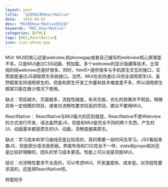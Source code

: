```yaml
---
layout: post
title:  "比较MUI和ReactNative"
date:   2016-09-07
desc: "MUI和ReactNative的比较"
keywords: "MUI,ReactNative"
categories: [HTML]
tags: [MUI,ReactNative]
icon: icon-phone-gap
---
```


> 

MUI:
MUI的核心还是webview,和phonegap或者自己编写的webview核心原理差不多。只是MUI通过CSS动画、预加载、多个webview的显示隐藏等技术，比常规的纯webview还是好很多。同时，html5+提供很多与手机原生交互的接口，实质就是通过JS调取原生系统接口。当然，MUI也支持通过JS完全调用原生UI。虽然框架支持调用原生的，但是和原生开发工作量和技术难度差不多，所以调用原生框架只能在极少情况下使用。

缺点：项目越大，页面越多，流程性越差，有天花板，优化的效果并不明显。稍微具有一定规模的项目，或者对流畅性要求较高的项目，建议不要用MUI。

ReactNative：
ReactNative与MUI最大的区别就是，ReactNative不是Webview的方式进行开发，语法虽然是JS，但是和MUI是完全不同的两个东西，产生的UI、动画基本都是原生的UI、动画，流畅度媲美原生。

缺点：学习成本和学习曲线还是比较高的，真的需要一段时间去学习。JSX看起来像JS，但是部分语法很奇葩。界面布局和CSS完全不一样，state和props相对还是比较好理解的，团队的学习成本更高。性能上可以说是完胜MUI。

结论：对流畅性要求不太高的，可以考虑MUI。开发速度快，成本低。对流程性要求高的，还是用ReactNative吧。



转载知乎



